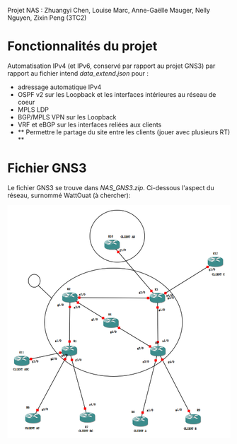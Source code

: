 Projet NAS : Zhuangyi Chen, Louise Marc, Anne-Gaëlle Mauger, Nelly Nguyen, Zixin Peng (3TC2)

# Fonctionnalités du projet

Automatisation IPv4 (et IPv6, conservé par rapport au projet GNS3) par rapport au fichier intend _data_extend.json_ pour :
- adressage automatique IPv4
- OSPF v2 sur les Loopback et les interfaces intérieures au réseau de coeur
- MPLS LDP
- BGP/MPLS VPN sur les Loopback
- VRF et eBGP sur les interfaces reliées aux clients
- ** Permettre le partage du site entre les clients (jouer avec plusieurs RT) **

# Fichier GNS3

Le fichier GNS3 se trouve dans _NAS_GNS3.zip_. Ci-dessous l'aspect du réseau, surnommé WattOuat (à chercher):

![Réseau GNS3 du groupe](reseau_plus.png)
